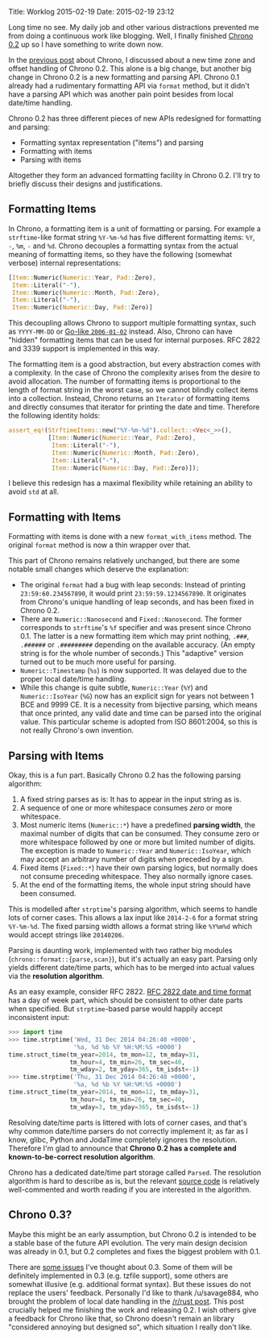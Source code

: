 Title: Worklog 2015-02-19
Date: 2015-02-19 23:12

Long time no see.
My daily job and other various distractions
prevented me from doing a continuous work like blogging.
Well, I finally finished [Chrono 0.2] up
so I have something to write down now.

[Chrono 0.2]: https://github.com/lifthrasiir/rust-chrono/blob/0.2/CHANGELOG.md#020-2015-02-19

In the [previous post] about Chrono,
I discussed about a new time zone and offset handling of Chrono 0.2.
This alone is a big change,
but another big change in Chrono 0.2 is
a new formatting and parsing API.
Chrono 0.1 already had a rudimentary formatting API via `format` method,
but it didn't have a parsing API
which was another pain point besides from local date/time handling.

[previous post]: https://lifthrasiir.github.io/rustlog/worklog-2015-01-13.html

Chrono 0.2 has three different pieces of new APIs
redesigned for formatting and parsing:

* Formatting syntax representation ("items") and parsing
* Formatting with items
* Parsing with items

Altogether they form an advanced formatting facility in Chrono 0.2.
I'll try to briefly discuss their designs and justifications.

## Formatting Items

In Chrono, a formatting item is a unit of formatting or parsing.
For example a `strftime`-like format string `%Y-%m-%d` has
five different formatting items:
`%Y`, `-`, `%m`, `-` and `%d`.
Chrono decouples a formatting syntax from
the actual meaning of formatting items,
so they have the following (somewhat verbose) internal representations:

```rust
[Item::Numeric(Numeric::Year, Pad::Zero),
 Item::Literal("-"),
 Item::Numeric(Numeric::Month, Pad::Zero),
 Item::Literal("-"),
 Item::Numeric(Numeric::Day, Pad::Zero)]
```

This decoupling allows Chrono
to support multiple formatting syntax,
such as `YYYY-MM-DD` or [Go-like `2006-01-02`][godate] instead.
Also, Chrono can have "hidden" formatting items
that can be used for internal purposes.
RFC 2822 and 3339 support is implemented in this way.

[godate]: http://fuckinggodateformat.com/

The formatting item is a good abstraction,
but every abstraction comes with a complexity.
In the case of Chrono
the complexity arises from the desire to avoid allocation.
The number of formatting items is
proportional to the length of format string
in the worst case,
so we cannot blindly collect items into a collection.
Instead, Chrono returns an `Iterator` of formatting items
and directly consumes that iterator
for printing the date and time.
Therefore the following identity holds:

```rust
assert_eq!(StrftimeItems::new("%Y-%m-%d").collect::<Vec<_>>(),
           [Item::Numeric(Numeric::Year, Pad::Zero),
            Item::Literal("-"),
            Item::Numeric(Numeric::Month, Pad::Zero),
            Item::Literal("-"),
            Item::Numeric(Numeric::Day, Pad::Zero)]);
```

I believe this redesign has a maximal flexibility
while retaining an ability to avoid `std` at all.

## Formatting with Items

Formatting with items is done with a new `format_with_items` method.
The original `format` method is now a thin wrapper over that.

This part of Chrono remains relatively unchanged,
but there are some notable small changes
which deserve the explanation:

* The original `format` had a bug with leap seconds:
  Instead of printing `23:59:60.234567890`,
  it would print `23:59:59.1234567890`.
  It originates from Chrono's unique handling of leap seconds,
  and has been fixed in Chrono 0.2.
* There are `Numeric::Nanosecond` and `Fixed::Nanosecond`.
  The former corresponds to `strftime`'s `%f` specifier
  and was present since Chrono 0.1.
  The latter is a new formatting item
  which may print nothing, `.###`, `.######` or `.#########`
  depending on the available accuracy.
  (An empty string is for the whole number of seconds.)
  This "adaptive" version turned out to be
  much more useful for parsing.
* `Numeric::Timestamp` (`%s`) is now supported.
  It was delayed due to the proper local date/time handling.
* While this change is quite subtle,
  `Numeric::Year` (`%Y`) and `Numeric::IsoYear` (`%G`)
  now has an explicit sign for years not between 1 BCE and 9999 CE.
  It is a necessity from bijective parsing,
  which means that once printed,
  any valid date and time can be parsed into the original value.
  This particular scheme is adopted from ISO 8601:2004,
  so this is not really Chrono's own invention.

## Parsing with Items

Okay, this is a fun part.
Basically Chrono 0.2 has the following parsing algorithm:

1. A fixed string parses as is:
   It has to appear in the input string as is.
2. A sequence of one or more whitespace consumes
   *zero* or more whitespace.
3. Most numeric items (`Numeric::*`) have
   a predefined **parsing width**,
   the maximal number of digits that can be consumed.
   They consume zero or more whitespace
   followed by one or more but limited number of digits.
   The exception is made to `Numeric::Year` and `Numeric::IsoYear`,
   which may accept an arbitrary number of digits
   when preceded by a sign.
4. Fixed items (`Fixed::*`) have their own parsing logics,
   but normally does not consume preceding whitespace.
   They also normally ignore cases.
5. At the end of the formatting items,
   the whole input string should have been consumed.

This is modelled after `strptime`'s parsing algorithm,
which seems to handle lots of corner cases.
This allows a lax input like `2014-2-6`
for a format string `%Y-%m-%d`.
The fixed parsing width allows a format string like `%Y%m%d`
which would accept strings like `20140206`.

Parsing is daunting work,
implemented with two rather big modules (`chrono::format::{parse,scan}`),
but it's actually an easy part.
Parsing only yields different date/time parts,
which has to be merged into actual values via the **resolution algorithm**.

As an easy example, consider RFC 2822.
[RFC 2822 date and time format][rfc2822] has a day of week part,
which should be consistent to other date parts when specified.
But `strptime`-based parse would happily accept inconsistent input:

[rfc2822]: https://tools.ietf.org/html/rfc2822#section-3.3

```python
>>> import time
>>> time.strptime('Wed, 31 Dec 2014 04:26:40 +0000',
                  '%a, %d %b %Y %H:%M:%S +0000')
time.struct_time(tm_year=2014, tm_mon=12, tm_mday=31,
                 tm_hour=4, tm_min=26, tm_sec=40,
                 tm_wday=2, tm_yday=365, tm_isdst=-1)
>>> time.strptime('Thu, 31 Dec 2014 04:26:40 +0000',
                  '%a, %d %b %Y %H:%M:%S +0000')
time.struct_time(tm_year=2014, tm_mon=12, tm_mday=31,
                 tm_hour=4, tm_min=26, tm_sec=40,
                 tm_wday=3, tm_yday=365, tm_isdst=-1)
```

Resolving date/time parts is littered with lots of corner cases,
and that's why common date/time parsers do not correctly implement it;
as far as I know,
glibc, Python and JodaTime completely ignores the resolution.
Therefore I'm glad to announce that
**Chrono 0.2 has a complete and known-to-be-correct resolution algorithm**.

Chrono has a dedicated date/time part storage called `Parsed`.
The resolution algorithm is hard to describe as is,
but the relevant [source code][parsed] is relatively well-commented
and worth reading if you are interested in the algorithm.

[parsed]: https://github.com/lifthrasiir/rust-chrono/blob/master/src/format/parsed.rs

## Chrono 0.3?

Maybe this might be an early assumption,
but Chrono 0.2 is intended to be a stable base of
the future API evolution.
The very main design decision was already in 0.1,
but 0.2 completes and fixes the biggest problem with 0.1.

There are [some issues][issues] I've thought about 0.3.
Some of them will be definitely implemented in 0.3 (e.g. tzfile support),
some others are somewhat illusive (e.g. additional format syntax).
But these issues do not replace the users' feedback.
Personally I'd like to thank /u/savage884,
who brought the problem of local date handling in the [/r/rust post][reddit].
This post crucially helped me finishing the work and releasing 0.2.
I wish others give a feedback for Chrono like that,
so Chrono doesn't remain an library "considered annoying but designed so",
which situation I really don't like.

[issues]: https://github.com/lifthrasiir/rust-chrono/issues
[reddit]: https://www.reddit.com/r/rust/comments/2w825v/local_times_in_chrono/

